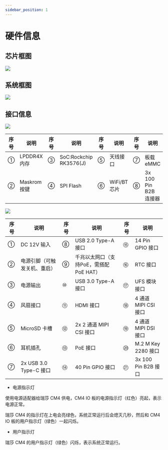 ```yaml
---
sidebar_position: 1
---
```


# 硬件信息

## 芯片框图

<div style={{textAlign: 'center'}}>
   <img src="/img/cm4/rk3576_block_diagram.webp" style={{width: '100%', maxWidth: '1200px'}} />
</div>

## 系统框图

<div style={{textAlign: 'center'}}>
   <img src="/img/cm4/cm4_block_diagram.webp" style={{width: '100%', maxWidth: '1200px'}} />
</div>

## 接口信息

<Tabs queryString="product">
<TabItem value="CM4">

<div style={{textAlign: 'center'}}>
   <img src="/img/cm4/cm4_core_interface.webp" style={{width: '100%', maxWidth: '1200px'}} />
</div>

| 序号 | 说明         | 序号 | 说明                   | 序号 | 说明         | 序号 | 说明                  |
| ---- | ------------ | ---- | ---------------------- | ---- | ------------ | ---- | --------------------- |
| ①    | LPDDR4X 内存 | ③    | SoC:Rockchip RK3576(J) | ⑤    | 天线接口     | ⑦    | 板载 eMMC             |
| ②    | Maskrom 按键 | ④    | SPI Flash              | ⑥    | WiFi/BT 芯片 | ⑧    | 3x 100 Pin B2B 连接器 |

</TabItem>

<TabItem value="CM4 IO 板">

<div style={{textAlign: 'center'}}>
   <img src="/img/cm4/cm4_base_interface.webp" style={{width: '100%', maxWidth: '1200px'}} />
</div>

| 序号 | 说明                         | 序号 | 说明                                    | 序号 | 说明                 |
| ---- | ---------------------------- | ---- | --------------------------------------- | ---- | -------------------- |
| ①    | DC 12V 输入                  | ⑧    | USB 2.0 Type-A 接口                     | ⑮    | 14 Pin GPIO 接口     |
| ②    | 电源引脚（可触发关机、重启） | ⑨    | 千兆以太网口（支持PoE，需搭配 PoE HAT） | ⑯    | RTC 接口             |
| ③    | 电源输出                     | ⑩    | USB 3.0 Type-A 接口                     | ⑰    | UFS 模块接口         |
| ④    | 风扇接口                     | ⑪    | HDMI 接口                               | ⑱    | 4 通道 MIPI CSI 接口 |
| ⑤    | MicroSD 卡槽                 | ⑫    | 2x 2 通道 MIPI CSI 接口                 | ⑲    | 4 通道 MIPI DSI 接口 |
| ⑥    | 耳机插孔                     | ⑬    | PoE 接口                                | ⑳    | M.2 M Key 2280 接口  |
| ⑦    | 2x USB 3.0 Type-C 接口       | ⑭    | 40 Pin GPIO 接口                        | ㉑   | 3x 100 Pin B2B 接口  |

</TabItem>
</Tabs>

- 电源指示灯

使用电源适配器给瑞莎 CM4 供电，CM4 IO 板的电源指示灯（红色）亮起，表示电源正常。

瑞莎 CM4 的指示灯在上电会亮绿色，系统正常运行后会熄灭几秒，然后和 CM4 IO 板的用户指示灯（绿色）一起闪烁。

- 用户指示灯

瑞莎 CM4 的用户指示灯（绿色）闪烁，表示系统正常运行。

